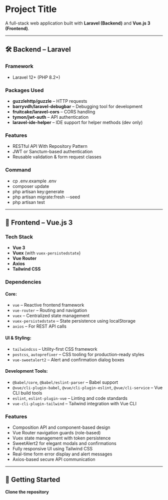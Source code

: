 # Project Title

A full-stack web application built with **Laravel (Backend)** and **Vue.js 3 (Frontend)**.

---

## 🛠 Backend – Laravel

### Framework
- Laravel 12+ (PHP 8.2+)

### Packages Used
- **guzzlehttp/guzzle** – HTTP requests
- **barryvdh/laravel-debugbar** – Debugging tool for development
- **fruitcake/laravel-cors** – CORS handling
- **tymon/jwt-auth** – API authentication
- **laravel-ide-helper** – IDE support for helper methods (dev only)

### Features
- RESTful API With Repository Pattern
- JWT or Sanctum-based authentication
- Reusable validation & form request classes
  
### Command
- cp .env.example .env
- composer update
- php artisan key:generate
- php artisan migrate:fresh --seed
- php artisan test


---

## 🎨 Frontend – Vue.js 3

### Tech Stack
- **Vue 3**
- **Vuex** (with `vuex-persistedstate`)
- **Vue Router**
- **Axios**
- **Tailwind CSS**

### Dependencies

#### Core:
- `vue` – Reactive frontend framework
- `vue-router` – Routing and navigation
- `vuex` – Centralized state management
- `vuex-persistedstate` – State persistence using localStorage
- `axios` – For REST API calls

#### UI & Styling:
- `tailwindcss` – Utility-first CSS framework
- `postcss`, `autoprefixer` – CSS tooling for production-ready styles
- `vue-sweetalert2` – Alert and confirmation dialog boxes

#### Development Tools:
- `@babel/core`, `@babel/eslint-parser` – Babel support
- `@vue/cli-plugin-babel`, `@vue/cli-plugin-eslint`, `@vue/cli-service` – Vue CLI build tools
- `eslint`, `eslint-plugin-vue` – Linting and code standards
- `vue-cli-plugin-tailwind` – Tailwind integration with Vue CLI

### Features
- Composition API and component-based design
- Vue Router navigation guards (role-based)
- Vuex state management with token persistence
- SweetAlert2 for elegant modals and confirmations
- Fully responsive UI using Tailwind CSS
- Real-time form error display and alert messages
- Axios-based secure API communication

---

## 🧪 Getting Started
**Clone the repository**

